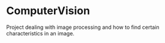 # ComputerVision
Project dealing with image processing and how to find certain characteristics in an image.
